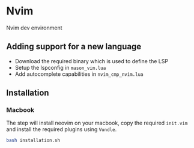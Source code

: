 # Nvim
Nvim dev environment

## Adding support for a new language
- Download the required binary which is used to define the LSP
- Setup the lspconfig in `mason_vim.lua`
- Add autocomplete capabilities in `nvim_cmp_nvim.lua`

## Installation

### Macbook
The step will install neovim on your macbook, copy the required `init.vim` and install
the required plugins using `Vundle`.
```bash
bash installation.sh
```
